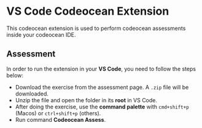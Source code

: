 # VS Code Codeocean Extension

This codeocean extension is used to perform codeocean assessments inside your codeocean IDE.

## Assessment

In order to run the extension in your **VS Code**, you need to follow the steps below:

* Download the exercise from the assessment page. A `.zip` file will be downloaded.
* Unzip the file and open the folder in its **root** in VS Code.
* After doing the exercise, use the **command palette** with `cmd+shift+p` (Macos) or `ctrl+shift+p` (others).
* Run command **Codeocean Assess**.
